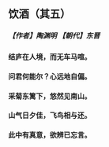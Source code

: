 ## 饮酒（其五）
##### 【作者】陶渊明 【朝代】东晋
#### 结庐在人境，而无车马喧。  
#### 问君何能尔？心远地自偏。  
#### 采菊东篱下，悠然见南山。  
#### 山气日夕佳，飞鸟相与还。  
#### 此中有真意，欲辨已忘言。  
